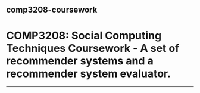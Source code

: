 ## comp3208-coursework
# COMP3208: Social Computing Techniques Coursework - A set of recommender systems and a recommender system evaluator.
---
